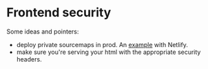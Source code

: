 # Frontend security

Some ideas and pointers:

- deploy private sourcemaps in prod. An [example](https://medium.com/@tibotiber/deploy-private-source-maps-with-netlify-72865adb2f8) with Netlify.
- make sure you're serving your html with the appropriate security headers.
